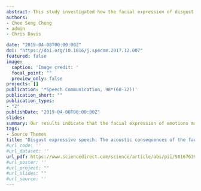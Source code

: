 ```yaml
---
abstract: This study investigated how the facial expression of disgust may affect the acoustics of speech. In terms of a pathogen avoidance mechanism, the expression of disgust would seem to require speech to be produced with a smaller mouth opening than neutral speech, hence lowering the formant frequencies. This hypothesis was tested by comparing how lip configuration (i.e., height, width and size of the lip area), fundamental frequency (F0) and the formants (F1 and F2) of the vowels changed when produced in neutral or disgust expressions. The vowels were extracted from 50 Cantonese sentences spoken by 10 (5 male) talkers; produced once in disgust and once more in a neutral tone of voice. The results support the notion that the facial expression of emotions may have a role in shaping the acoustic properties of the vocal expressions of emotions. Mixed effects logistic regression models revealed that in disgust, vowels were produced with lower lip height, lower F1, F2, and higher F0 than neutral speech.
authors:
- Chee Seng Chong
- admin
- Chris Davis

date: "2019-04-08T00:00:00Z"
doi: "https://doi.org/10.1016/j.specom.2017.12.007"
featured: false
image:
  caption: 'Image credit: '
  focal_point: ""
  preview_only: false
projects: []
publication: '*Speech Communication, 98*(68-72))'
publication_short: ""
publication_types:
- "2"
publishDate: "2019-04-08T00:00:00Z"
slides: 
summary: Our results indicate that the facial expression of emotions may have a role in shaping the acoustic properties of the vocal expressions of emotions.
tags:
- Source Themes
title: "Disgust expressive speech: The acoustic consequences of the facial expression of emotion"
#url_code: ''
#url_dataset: ''
url_pdf: https://www.sciencedirect.com/science/article/abs/pii/S0167639317300420
#url_poster: ''
#url_project: ""
#url_slides: ""
#url_source: ''
---
```


